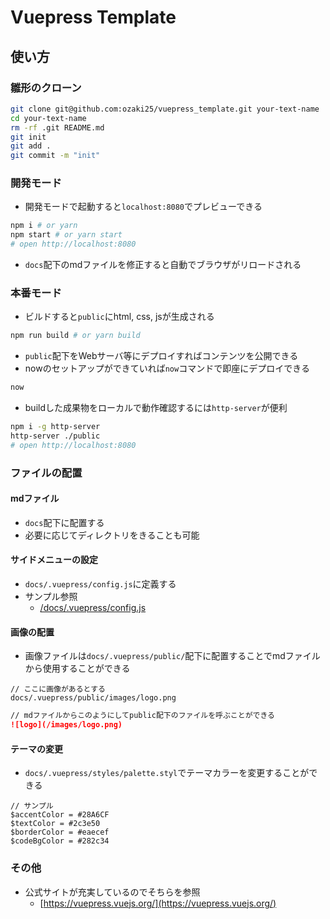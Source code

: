 # Vuepress Template

## 使い方

### 雛形のクローン

```bash
git clone git@github.com:ozaki25/vuepress_template.git your-text-name
cd your-text-name
rm -rf .git README.md
git init
git add .
git commit -m "init"
```

### 開発モード

- 開発モードで起動すると`localhost:8080`でプレビューできる

```bash
npm i # or yarn
npm start # or yarn start
# open http://localhost:8080
```

- `docs`配下のmdファイルを修正すると自動でブラウザがリロードされる

### 本番モード

- ビルドすると`public`にhtml, css, jsが生成される

```bash
npm run build # or yarn build
```

- `public`配下をWebサーバ等にデプロイすればコンテンツを公開できる
- nowのセットアップができていれば`now`コマンドで即座にデプロイできる

```bash
now
```

- buildした成果物をローカルで動作確認するには`http-server`が便利

```bash
npm i -g http-server
http-server ./public
# open http://localhost:8080
```

### ファイルの配置

#### mdファイル

- `docs`配下に配置する
- 必要に応じてディレクトリをきることも可能

#### サイドメニューの設定

- `docs/.vuepress/config.js`に定義する
- サンプル参照
    - [/docs/.vuepress/config.js](./docs/.vuepress/config.js#L4)

#### 画像の配置

- 画像ファイルは`docs/.vuepress/public/`配下に配置することでmdファイルから使用することができる

```
// ここに画像があるとする
docs/.vuepress/public/images/logo.png
```

```md
// mdファイルからこのようにしてpublic配下のファイルを呼ぶことができる
![logo](/images/logo.png)
```

#### テーマの変更

- `docs/.vuepress/styles/palette.styl`でテーマカラーを変更することができる

```styl
// サンプル
$accentColor = #28A6CF
$textColor = #2c3e50
$borderColor = #eaecef
$codeBgColor = #282c34
```

### その他

- 公式サイトが充実しているのでそちらを参照
    - [https://vuepress.vuejs.org/](https://vuepress.vuejs.org/)
